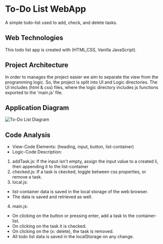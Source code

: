 # To-Do List WebApp
A simple todo-list used to add, check, and delete tasks.

## Web Technologies
This todo list app is created with (HTML,CSS, Vanilla JavaScript).

## Project Architecture 
In order to manages the project easier we aim to separate the view from the programming logic. So, the project is split into UI and Logic directories. 
The UI includes (html & css) files, where the logic directory includes js functions exported to the 'main.js' file.

## Application Diagram
![To-Do List Diagram](https://github.com/samyvic/30days/assets/47760339/41282cae-6c99-405d-a125-ebdec4f86a5a)


## Code Analysis
- View-Code Elements: (heading, input, button, list-container)
- Logic-Code Description:
1. addTask.js: 
If the input isn't empty, assign the input value to a created li, then appending it to the list-container
2. checked.js: 
If a task is ckecked, toggle between css properties, or remove a task.
3. local.js: 
  - list-container data is saved in the local storage of the web browser. 
  - The data is saved and retrieved as well.
4. main.js: 
  - On clicking on the button or pressing enter, add a task to the container-list.
  - On clicking on the task it is checked.
  - On clicking on the (x: delete), the task is removed.
  - All todo list data is saved in the localStorage on any change.

